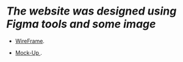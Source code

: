 # ***The website was designed using Figma tools and some image***

- [WireFrame](https://www.figma.com/file/v1xTiTyaF5Yk57IQExzjvt/Untitled?type=design&node-id=0-1&mode=design&t=7QjCGKA3SxaHxBpb-0).

- [Mock-Up ](https://www.figma.com/file/2b4DvMDC8qlwQbequbPLuT/Untitled?type=design&node-id=0-1&mode=design&t=7ReqKpXcZs5rphEj-0).

